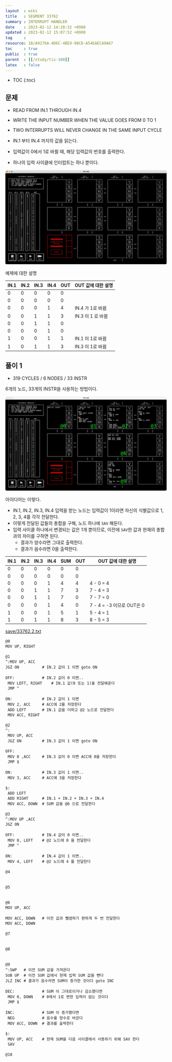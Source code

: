 ```yaml
---
layout  : wiki
title   : SEGMENT 33762
summary : INTERRUPT HANDLER
date    : 2023-02-12 14:28:32 +0900
updated : 2023-02-12 15:07:52 +0900
tag     : 
resource: 1B/A9276A-4D6C-4BE9-98CD-A54EAECA9A67
toc     : true
public  : true
parent  : [[/study/tis-100]]
latex   : false
---
```

* TOC
{:toc}

## 문제

>
- READ FROM IN.1 THROUGH IN.4
- WRITE THE INPUT NUMBER WHEN THE VALUE GOES FROM 0 TO 1
- TWO INTERRUPTS WILL NEVER CHANGE IN THE SAME INPUT CYCLE

- IN.1 부터 IN.4 까지의 값을 읽는다.
- 입력값이 0에서 1로 바뀔 때, 해당 입력값의 번호를 출력한다.
- 하나의 입력 사이클에 인터럽트는 하나 뿐이다.

![image]( /resource/1B/A9276A-4D6C-4BE9-98CD-A54EAECA9A67/218294762-83c303c7-f574-41b7-af56-2994579b292d.png )

예제에 대한 설명

| IN.1 | IN.2 | IN.3 | IN.4 | OUT | OUT 값에 대한 설명 |
|------|------|------|------|-----|--------------------|
| 0    | 0    | 0    | 0    | 0   |                    |
| 0    | 0    | 0    | 0    | 0   |                    |
| 0    | 0    | 0    | 1    | 4   | IN.4 가 1로 바뀜   |
| 0    | 0    | 1    | 1    | 3   | IN.3 이 1 로 바뀜  |
| 0    | 0    | 1    | 1    | 0   |                    |
| 0    | 0    | 0    | 1    | 0   |                    |
| 1    | 0    | 0    | 1    | 1   | IN.1 이 1로 바뀜   |
| 1    | 0    | 1    | 1    | 3   | IN.3 이 1로 바뀜   |

## 풀이 1

- 319 CYCLES / 6 NODES / 33 INSTR

6개의 노드, 33개의 INSTR을 사용하는 방법이다.

![image]( /resource/1B/A9276A-4D6C-4BE9-98CD-A54EAECA9A67/218295197-da138cf8-3685-49c6-9cf3-47798fa084d4.png )

아이디어는 이렇다.

- IN.1, IN.2, IN.3, IN.4 입력을 받는 노드는 입력값이 1이라면 자신의 식별값으로 1, 2, 3, 4를 각각 전달한다.
- 이렇게 전달된 값들의 총합을 구해, 노드 하나에 `SAV` 해둔다.
- 입력 사이클 하나에서 변경되는 값은 1개 뿐이므로, 이전에 `SAV`한 값과 현재의 총합과의 차이를 구하면 된다.
    - 결과가 양수라면 그대로 출력한다.
    - 결과가 음수라면 0을 출력한다.

| IN.1 | IN.2 | IN.3 | IN.4 | SUM | OUT | OUT 값에 대한 설명        |
|------|------|------|------|-----|-----|---------------------------|
| 0    | 0    | 0    | 0    | 0   | 0   |                           |
| 0    | 0    | 0    | 0    | 0   | 0   |                           |
| 0    | 0    | 0    | 1    | 4   | 4   | 4 - 0 = 4                 |
| 0    | 0    | 1    | 1    | 7   | 3   | 7 - 4 = 3                 |
| 0    | 0    | 1    | 1    | 7   | 0   | 7 - 7 = 0                 |
| 0    | 0    | 0    | 1    | 4   | 0   | 7 - 4 = -3 이므로 OUT은 0 |
| 1    | 0    | 0    | 1    | 5   | 1   | 5 - 4 = 1                 |
| 1    | 0    | 1    | 1    | 8   | 3   | 8 - 5 = 3                 |


[save/33762.2.txt]( https://github.com/johngrib/TIS-100-solutions/blob/master/save/33762.2.txt )

```tis-100
@0
MOV UP, RIGHT

@1
^:MOV UP, ACC
JGZ ON          # IN.2 값이 1 이면 goto ON

OFF:            # IN.2 값이 0 이면..
 MOV LEFT, RIGHT    # IN.1 값(0 또는 1)을 전달해준다
 JMP ^

ON:             # IN.2 값이 1 이면
 MOV 2, ACC     # ACC에 2를 저장한다
 ADD LEFT       # IN.1 값을 더하고 @2 노드로 전달한다
 MOV ACC, RIGHT

@2
^:
 MOV UP, ACC
 JGZ ON         # IN.3 값이 1 이면 goto ON

OFF:
 MOV 0 ,ACC     # IN.3 값이 0 이면 ACC에 0을 저장한다
 JMP $

ON:             # IN.3 값이 1 이면..
 MOV 3, ACC     # ACC에 3을 저장한다

$:
 ADD LEFT
 ADD RIGHT      # IN.1 + IN.2 + IN.3 + IN.4
 MOV ACC, DOWN  # SUM 값을 @6 으로 전달한다

@3
^:MOV UP ,ACC
JGZ ON

OFF:            # IN.4 값이 0 이면..
 MOV 0, LEFT    # @2 노드에 0 을 전달한다
 JMP ^

ON:             # IN.4 값이 1 이면..
 MOV 4, LEFT    # @2 노드에 4 를 전달한다

@4


@5


@6
MOV UP, ACC

MOV ACC, DOWN   # 이전 값과 뺄셈하기 편하게 두 번 전달한다
MOV ACC, DOWN

@7


@8


@9
^:SWP   # 이전 SUM 값을 가져온다
SUB UP  # 이전 SUM 값에서 현재 입력 SUM 값을 뺀다
JLZ INC # 결과가 음수라면 SUM이 증가한 것이다 goto INC

DEC:            # SUM 이 그대로이거나 감소했다면
 MOV 0, DOWN    # 0에서 1로 변한 입력이 없는 것이다
 JMP $

INC:            # SUM 이 증가했다면
 NEG            # 음수를 양수로 바꾼다
 MOV ACC, DOWN  # 결과를 출력한다

$:
 MOV UP, ACC    # 현재 SUM을 다음 사이클에서 사용하기 위해 SAV 한다
 SAV

@10
```
